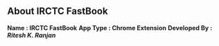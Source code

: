 ## About IRCTC FastBook
**Name : IRCTC FastBook**
**App Type : Chrome Extension**
**Developed By : _Ritesh K. Ranjan_**